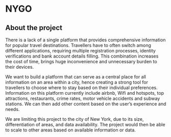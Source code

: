 # NYGO

## About the project
There is a lack of a single platform that provides comprehensive information for popular travel destinations. Travellers have to often switch among different applications, requiring multiple registration processes, identity verifications and bank account details filling. This combination increases the cost of time, brings huge inconvenience and unnecessary burden to their devices.

We want to build a platform that can serve as a central place for all information on an area within a city, hence creating a strong tool for travellers to choose where to stay based on their individual preferences. Information on this platform currently include airbnb, Wifi and hotspots, top attractions, restaurants, crime rates, motor vehicle accidents and subway stations. We can then add other content based on the user’s experience and needs.

We are limiting this project to the city of New York, due to its size, differentiation of areas, and data availability. The project would then be able to scale to other areas based on available information or data.
